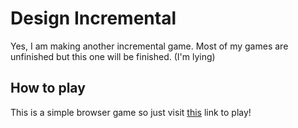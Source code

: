 # Design Incremental
Yes, I am making another incremental game.
Most of my games are unfinished but this one will be finished. (I'm lying)

## How to play
This is a simple browser game so just visit [this](https://frinkifail.github.io/DesignIncremental) link to play!